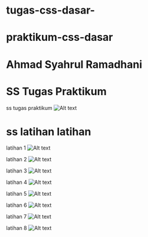 # tugas-css-dasar- 
# praktikum-css-dasar
# Ahmad Syahrul Ramadhani

# SS Tugas Praktikum
ss tugas praktikum
![Alt text](https://github.com/ahmadsyahrul19/tugas-css-dasar-/blob/main/css%20dasar/ss/ss%20tugas%20praktikum.png)


# ss latihan latihan

latihan 1
![Alt text](https://github.com/ahmadsyahrul19/tugas-css-dasar-/blob/main/css%20dasar/ss/ss%20latihan%201.png)


latihan 2
![Alt text](https://github.com/ahmadsyahrul19/tugas-css-dasar-/blob/main/css%20dasar/ss/ss%20latihan%202.png)


latihan 3
![Alt text](https://github.com/ahmadsyahrul19/tugas-css-dasar-/blob/main/css%20dasar/ss/ss%20latihan%203.png)


latihan 4
![Alt text](https://github.com/ahmadsyahrul19/tugas-css-dasar-/blob/main/css%20dasar/ss/ss%20latihan%204.png)


latihan 5
![Alt text](https://github.com/ahmadsyahrul19/tugas-css-dasar-/blob/main/css%20dasar/ss/ss%20latihan%205.png)


latihan 6
![Alt text](https://github.com/ahmadsyahrul19/tugas-css-dasar-/blob/main/css%20dasar/ss/ss%20latihan%206.png)


latihan 7
![Alt text](https://github.com/ahmadsyahrul19/tugas-css-dasar-/blob/main/css%20dasar/ss/ss%20latihan%207.png)


latihan 8
![Alt text](https://github.com/ahmadsyahrul19/tugas-css-dasar-/blob/main/css%20dasar/ss/ss%20latihan%208.png)
